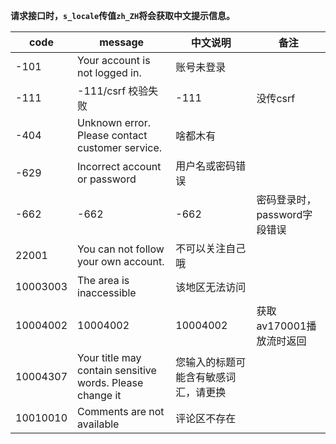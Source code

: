 **请求接口时，`s_locale`传值`zh_ZH`将会获取中文提示信息。**

| code     | message                                                  | 中文说明               | 备注                 |
|----------|----------------------------------------------------------|--------------------|--------------------|
| -101     | Your account is not logged in.                           | 账号未登录              |                    |
| -111     | -111/csrf 校验失败                                           | -111               | 没传csrf             |
| -404     | Unknown error. Please contact customer service.          | 啥都木有               |                    |
| -629     | Incorrect account or password                            | 用户名或密码错误           |                    |
| -662     | -662                                                     | -662               | 密码登录时，password字段错误 |
| 22001    | You can not follow your own account.                     | 不可以关注自己哦           |                    |
| 10003003 | The area is inaccessible                                 | 该地区无法访问            |                    |
| 10004002 | 10004002                                                 | 10004002           | 获取av170001播放流时返回   |
| 10004307 | Your title may contain sensitive words. Please change it | 您输入的标题可能含有敏感词汇，请更换 |                    |
| 10010010 | Comments are not available                               | 评论区不存在             |                    |

